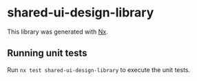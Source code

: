 # shared-ui-design-library

This library was generated with [Nx](https://nx.dev).

## Running unit tests

Run `nx test shared-ui-design-library` to execute the unit tests.

